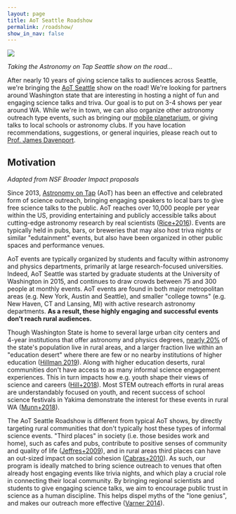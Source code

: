```yaml
---
layout: page
title: AoT Seattle Roadshow
permalink: /roadshow/
show_in_nav: false
---
```


<img src="{{ site.url }}/assets/aot_seattle.jpg" >


*Taking the Astronomy on Tap Seattle show on the road...*


After nearly 10 years of giving science talks to audiences across Seattle, we're bringing the [AoT Seattle](https://astronomyontap.org/locations/seattle-wa/) show on the road! 
We're looking for partners around Washington state that are interesting in hosting a night of fun and engaging science talks and triva. Our goal is to put on 3-4 shows per year around WA. While we're in town, we can also organize other astronomy outreach type events, such as bringing our [mobile planetarium](https://astro.washington.edu/uw-mobile-planetarium), or giving talks to local schools or astronomy clubs. 
If you have location recommendations, suggestions, or general inquiries, please reach out to [Prof. James Davenport](mailto:jrad@uw.edu).


## Motivation
*Adapted from NSF Broader Impact proposals*


Since 2013, [Astronomy on Tap](https://astronomyontap.org) (AoT) has been an effective and celebrated form of science outreach, bringing engaging speakers to local bars to give free science talks to the public. AoT reaches over 10,000 people per year within the US, providing entertaining and publicly accessible talks about cutting-edge astronomy research by real scientists ([Rice+2016](https://ui.adsabs.harvard.edu/abs/2016CAPJ...21...13R)). Events are typically held in pubs, bars, or breweries that may also host triva nights or similar "edutainment" events, but also have been organized in other public spaces and performance venues. 


AoT events are typically organized by students and faculty within astronomy and physics departments, primarily at large research-focused universities. Indeed, AoT Seattle was started by graduate students at the University of Washington in 2015, and continues to draw crowds between 75 and 300 people at monthly events.
AoT events are found in both major metropolitan areas (e.g. New York, Austin and Seattle), and smaller "college towns" (e.g. New Haven, CT and Lansing, MI) with active research astronomy departments. **As a result, these highly engaging and successful events don't reach rural audiences.**


Though Washington State is home to several large urban city centers and 4-year institutions that offer astronomy and physics degrees, [nearly 20%](https://www.wsha.org/articles/health-inequities-rural-communities/) of the state's population live in rural areas, 
and a larger fraction live within an "education desert" where there are few or no nearby institutions of higher education ([Hillman 2019](http://www.jstor.org/stable/resrep41709)). 
Along with higher education deserts, rural communities don't have access to as many informal science engagement experiences. This in turn impacts how e.g. youth shape their views of science and careers ([Hill+2018](https://www.ncbi.nlm.nih.gov/pmc/articles/PMC6941862/)). Most STEM outreach efforts in rural areas are understandably focused on youth, and recent success of school science festivals in Yakima demonstrate the interest for these events in rural WA ([Munn+2018](https://doi.org/10.15695/jstem/v1i1.4
)).


The AoT Seattle Roadshow is different from typical AoT shows, by directly targeting rural communities that don't typically host these types of informal science events.
"Third places" in society (i.e. those besides work and home), such as cafes and pubs, contribute to positive senses of community and quality of life ([Jeffres+2009](https://doi.org/10.1007/s11482-009-9084-8)), and in rural areas third places can have an out-sized impact on social cohesion ([Cabras+2010](https://doi.org/10.1080/09640568.2010.495488)). 
As such, our program is ideally matched to bring science outreach to venues that often already host engaging events like trivia nights, and which play a crucial role in connecting their local community. By bringing regional scientists and students to give engaging science talks, we aim to encourage public trust in science as a human discipline. This helps dispel myths of the "lone genius", and makes our outreach more effective ([Varner 2014](https://doi.org/10.1093/biosci/biu021)).

